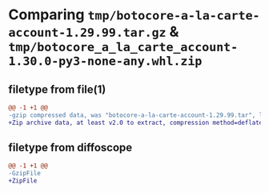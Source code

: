 # Comparing `tmp/botocore-a-la-carte-account-1.29.99.tar.gz` & `tmp/botocore_a_la_carte_account-1.30.0-py3-none-any.whl.zip`

## filetype from file(1)

```diff
@@ -1 +1 @@
-gzip compressed data, was "botocore-a-la-carte-account-1.29.99.tar", last modified: Sat Mar 25 01:22:18 2023, max compression
+Zip archive data, at least v2.0 to extract, compression method=deflate
```

## filetype from diffoscope

```diff
@@ -1 +1 @@
-GzipFile
+ZipFile
```

